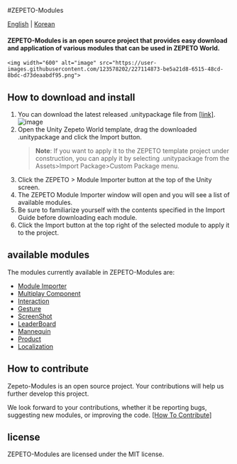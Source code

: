#ZEPETO-Modules

[English](./README.md) | [Korean](./README_KR.md)
#### ZEPETO-Modules is an open source project that provides easy download and application of various modules that can be used in ZEPETO World.
    <img width="600" alt="image" src="https://user-images.githubusercontent.com/123578202/227114873-be5a21d8-6515-48cd-8bdc-d73deaabdf95.png">

## How to download and install
1. You can download the latest released .unitypackage file from [[link]](https://github.com/JasperGame/zepeto-modules/releases/tag/v1.0.1).
    ![image](https://user-images.githubusercontent.com/123578202/227116208-f687e8d7-a5c6-4aac-bbf7-2d63d4b247e0.png)
2. Open the Unity Zepeto World template, drag the downloaded .unitypackage and click the Import button.
     > **Note**: If you want to apply it to the ZEPETO template project under construction, you can apply it by selecting .unitypackage from the Assets>Import Package>Custom Package menu.
3. Click the ZEPETO > Module Importer button at the top of the Unity screen.
4. The ZEPETO Module Importer window will open and you will see a list of available modules.
5. Be sure to familiarize yourself with the contents specified in the Import Guide before downloading each module.
6. Click the Import button at the top right of the selected module to apply it to the project.

## available modules
The modules currently available in ZEPETO-Modules are:
- [Module Importer](https://github.com/JasperGame/zepeto-modules/blob/main/release/ModuleImporter/README.md)
- [Multiplay Component](https://github.com/JasperGame/zepeto-modules/blob/main/release/MultiplayComponent/README.md)
- [Interaction](https://github.com/JasperGame/zepeto-modules/blob/main/release/Interaction/README.md)
- [Gesture](https://github.com/JasperGame/zepeto-modules/blob/main/release/Gesture/README.md)
- [ScreenShot](https://github.com/JasperGame/zepeto-modules/blob/main/release/ScreenShot/README.md)
- [LeaderBoard](https://github.com/JasperGame/zepeto-modules/blob/main/release/LeaderBoard/README.md)
- [Mannequin](https://github.com/JasperGame/zepeto-modules/blob/main/release/Mannequin/README.md)
- [Product](https://github.com/JasperGame/zepeto-modules/blob/main/release/Product/README.md)
- [Localization](https://github.com/JasperGame/zepeto-modules/blob/main/release/Localization/README.md)

## How to contribute
Zepeto-Modules is an open source project. Your contributions will help us further develop this project.

We look forward to your contributions, whether it be reporting bugs, suggesting new modules, or improving the code. [[How To Contribute]](./HowToContribute.md)

## license
ZEPETO-Modules are licensed under the MIT license.
